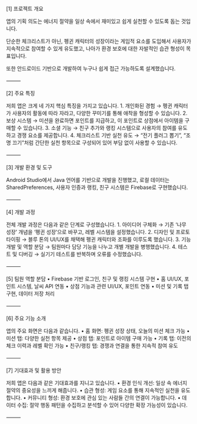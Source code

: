 
[1] 프로젝트 개요

앱의 기획 의도는 에너지 절약을 일상 속에서 재미있고 쉽게 실천할 수 있도록 돕는 것입니다.

단순한 체크리스트가 아닌, 펭귄 캐릭터의 성장이라는 게임적 요소를 도입해서 사용자가 지속적으로 참여할 수 있게 유도했고,
나아가 환경 보호에 대한 자발적인 습관 형성이 목표입니다.

또한 안드로이드 기반으로 개발하여 누구나 쉽게 접근 가능하도록 설계했습니다.

⸻

[2] 주요 특징

저희 앱은 크게 네 가지 핵심 특징을 가지고 있습니다.
	1.	개인화된 경험
→ 펭귄 캐릭터가 사용자의 활동에 따라 자라고, 다양한 꾸미기를 통해 애착을 형성할 수 있습니다.
	2.	보상 시스템
→ 미션을 완료하면 포인트를 지급하고, 이 포인트로 상점에서 아이템을 구매할 수 있습니다.
	3.	소셜 기능
→ 친구 추가와 랭킹 시스템으로 사용자의 참여를 유도하고 경쟁 요소를 제공합니다.
	4.	체크리스트 기반 실천 유도
→ “전기 플러그 뽑기”, “조명 끄기”처럼 간단한 실천 항목으로 구성되어 있어 부담 없이 사용할 수 있습니다.

⸻

[3] 개발 환경 및 도구

Android Studio에서 Java 언어를 기반으로 개발을 진행했고,
로컬 데이터는 SharedPreferences,
사용자 인증과 랭킹, 친구 시스템은 Firebase로 구현했습니다.

⸻

[4] 개발 과정

전체 개발 과정은 다음과 같은 단계로 구성했습니다.
	1.	아이디어 구체화
→ 기존 ‘나무 성장’ 개념을 ‘펭귄 성장’으로 바꾸고, 레벨 시스템을 설정했습니다.
	2.	디자인 및 프로토타이핑
→ 블루 톤의 UI/UX를 채택해 펭귄 캐릭터와 조화를 이루도록 했습니다.
	3.	기능 개발 및 역할 분담
→ 팀원마다 담당 기능을 나누고 개별 개발을 병행했습니다.
	4.	테스트 및 디버깅
→ 실기기 테스트를 반복하며 오류를 수정했습니다.

⸻

[5] 팀원 역할 분담
	•	 Firebase 기반 로그인, 친구 및 랭킹 시스템 구현
	•	 홈 UI/UX, 포인트 시스템, 날씨 API 연동
	•	 상점 기능과 관련 UI/UX, 포인트 연동
	•	 미션 및 기록 탭 구현, 데이터 저장 처리

⸻

[6] 주요 기능 소개

앱의 주요 화면은 다음과 같습니다.
	•	홈 화면: 펭귄 성장 상태, 오늘의 미션 체크 가능
	•	미션 탭: 다양한 실천 항목 제공
	•	상점 탭: 포인트로 아이템 구매 가능
	•	기록 탭: 이전의 체크 이력과 레벨 확인 가능
	•	친구/랭킹 탭: 경쟁과 연결을 통한 지속적 참여 유도

⸻

[7] 기대효과 및 활용 방안

저희 앱은 다음과 같은 기대효과를 지니고 있습니다.
	•	환경 인식 개선: 일상 속 에너지 절약의 중요성을 느끼게 해줍니다.
	•	습관 형성: 게임 요소를 통해 지속적인 실천을 유도합니다.
	•	커뮤니티 형성: 환경 보호에 관심 있는 사람들 간의 연결이 가능합니다.
	•	데이터 수집: 절약 행동 패턴을 수집하고 분석할 수 있어 다양한 확장 가능성이 있습니다.

⸻


